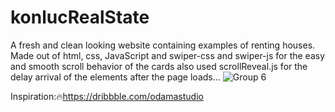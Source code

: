 # konlucRealState

A fresh and clean looking website containing examples of renting houses. Made out of html, css, JavaScript and swiper-css and swiper-js for the easy and smooth scroll behavior of the cards also used scrollReveal.js for the delay arrival of the elements after the page loads...
![Group 6](https://user-images.githubusercontent.com/63922607/167260489-ea00c03c-a71e-4e9d-86ba-cb3ebf1701df.jpg)

Inspiration:🔥https://dribbble.com/odamastudio
